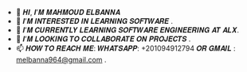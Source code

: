 - 👋 𝑯𝑰, 𝑰’𝑴 𝑴𝑨𝑯𝑴𝑶𝑼𝑫 𝑬𝑳𝑩𝑨𝑵𝑵𝑨
- 👀 𝑰’𝑴 𝑰𝑵𝑻𝑬𝑹𝑬𝑺𝑻𝑬𝑫 𝑰𝑵 𝑳𝑬𝑨𝑹𝑵𝑰𝑵𝑮 𝑺𝑶𝑭𝑻𝑾𝑨𝑹𝑬 . 
- 🌱 𝑰’𝑴 𝑪𝑼𝑹𝑹𝑬𝑵𝑻𝑳𝒀 𝑳𝑬𝑨𝑹𝑵𝑰𝑵𝑮 𝑺𝑶𝑭𝑻𝑾𝑨𝑹𝑬 𝑬𝑵𝑮𝑰𝑵𝑬𝑬𝑹𝑰𝑵𝑮 𝑨𝑻 𝑨𝑳𝑿.
- 💞️ 𝑰’𝑴 𝑳𝑶𝑶𝑲𝑰𝑵𝑮 𝑻𝑶 𝑪𝑶𝑳𝑳𝑨𝑩𝑶𝑹𝑨𝑻𝑬 𝑶𝑵 𝑷𝑹𝑶𝑱𝑬𝑪𝑻𝑺 . 
- 📫 𝑯𝑶𝑾 𝑻𝑶 𝑹𝑬𝑨𝑪𝑯 𝑴𝑬: 𝑾𝑯𝑨𝑻𝑺𝑨𝑷𝑷: +201094912794 𝑶𝑹 𝑮𝑴𝑨𝑰𝑳 : melbanna964@gmail.com . 

<!---
mahmoud-elbanna/mahmoud-elbanna is a ✨ special ✨ repository because its `README.md` (this file) appears on your GitHub profile.
You can click the Preview link to take a look at your changes.
--->
